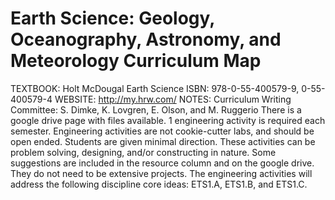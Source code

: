 # Earth Science: Geology, Oceanography, Astronomy, and Meteorology Curriculum Map
TEXTBOOK:  Holt McDougal Earth Science
ISBN: 978-0-55-400579-9, 0-55-400579-4
WEBSITE: http://my.hrw.com/
NOTES: Curriculum Writing Committee:  S. Dimke, K. Lovgren, E. Olson, and M. Ruggerio
There is a google drive page with files available.
1 engineering activity is required each semester. Engineering activities are not cookie-cutter labs, and should be open ended. Students are given minimal direction. These activities can be problem solving, designing, and/or constructing in nature. Some suggestions are included in the resource column and on the google drive. They do not need to be extensive projects. The engineering activities will address the following discipline core ideas: ETS1.A, ETS1.B, and ETS1.C.


